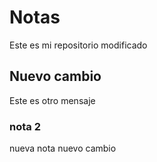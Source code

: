 # Notas
Este es mi repositorio modificado
## Nuevo cambio
Este es otro mensaje
### nota 2
nueva nota nuevo cambio
